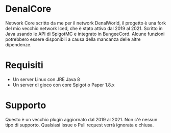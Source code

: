 # DenalCore
Network Core scritto da me per il network DenalWorld, il progetto è una fork del mio vecchio network Iced, che è stato attivo dal 2019 al 2021.
Scritto in Java usando le API di SpigotMC e integrato in BungeeCord. Alcune funzioni potrebbero essere disponibili a causa della mancanza delle altre dipendenze.

# Requisiti
- Un server Linux con JRE Java 8
- Un server di gioco con core Spigot o Paper 1.8.x

# Supporto
Questo è un vecchio plugin aggiornato dal 2019 al 2021. Non c'è nessun tipo di supporto. Qualsiasi Issue o Pull request verrà ignorata e chiusa.
